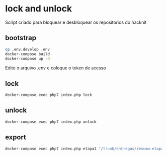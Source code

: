 # lock and unlock
Script criado para bloquear e desbloquear os repositórios do hacknit

## bootstrap

```bash
cp .env.develop .env
docker-compose build
docker-compose up -d
```

Edite o arquivo .env e coloque o token de acesso

## lock
```bash
docker-compose exec php7 index.php lock
```

## unlock
```bash
docker-compose exec php7 index.php unlock
```

## export
```bash
docker-compose exec php7 index.php etapa1 "/trunk/entregas/resumo-etapa1"
```